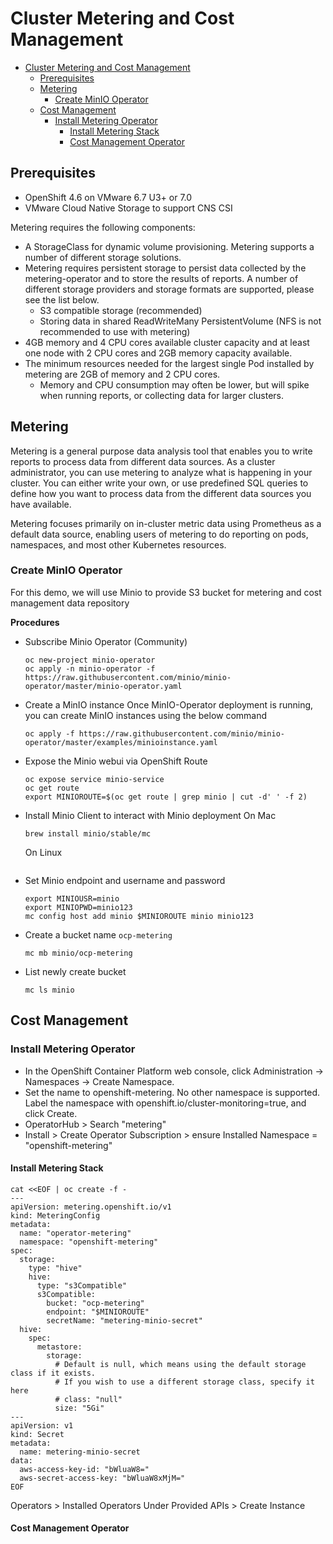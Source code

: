 # Cluster Metering and Cost Management

<!-- TOC -->

- [Cluster Metering and Cost Management](#cluster-metering-and-cost-management)
  - [Prerequisites](#prerequisites)
  - [Metering](#metering)
    - [Create MinIO Operator](#create-minio-operator)
  - [Cost Management](#cost-management)
    - [Install Metering Operator](#install-metering-operator)
      - [Install Metering Stack](#install-metering-stack)
      - [Cost Management Operator](#cost-management-operator)

<!-- /TOC -->

## Prerequisites
- OpenShift 4.6 on VMware 6.7 U3+ or 7.0
- VMware Cloud Native Storage to support CNS CSI

Metering requires the following components:

- A StorageClass for dynamic volume provisioning. Metering supports a number of different storage solutions.
- Metering requires persistent storage to persist data collected by the metering-operator and to store the results of reports. A number of different storage providers and storage formats are supported, please see the list below.
  - S3 compatible storage (recommended)
  - Storing data in shared ReadWriteMany PersistentVolume (NFS is not recommended to use with metering)
- 4GB memory and 4 CPU cores available cluster capacity and at least one node with 2 CPU cores and 2GB memory capacity available. 
- The minimum resources needed for the largest single Pod installed by metering are 2GB of memory and 2 CPU cores.
  - Memory and CPU consumption may often be lower, but will spike when running reports, or collecting data for larger clusters.

## Metering

Metering is a general purpose data analysis tool that enables you to write reports to process data from different data sources. As a cluster administrator, you can use metering to analyze what is happening in your cluster. You can either write your own, or use predefined SQL queries to define how you want to process data from the different data sources you have available.

Metering focuses primarily on in-cluster metric data using Prometheus as a default data source, enabling users of metering to do reporting on pods, namespaces, and most other Kubernetes resources.

### Create MinIO Operator

For this demo, we will use Minio to provide S3 bucket for metering and cost management data repository

**Procedures**

- Subscribe Minio Operator (Community)
  ```
  oc new-project minio-operator
  oc apply -n minio-operator -f https://raw.githubusercontent.com/minio/minio-operator/master/minio-operator.yaml
  ```

- Create a MinIO instance
  Once MinIO-Operator deployment is running, you can create MinIO instances using the below command
  ```
  oc apply -f https://raw.githubusercontent.com/minio/minio-operator/master/examples/minioinstance.yaml
  ```

- Expose the Minio webui via OpenShift Route
  ```
  oc expose service minio-service
  oc get route
  export MINIOROUTE=$(oc get route | grep minio | cut -d' ' -f 2)
  ```

- Install Minio Client to interact with Minio deployment
  On Mac
  ```
  brew install minio/stable/mc
  ```

  On Linux
  ```
  ```
- Set Minio endpoint and username and password
  ```
  export MINIOUSR=minio
  export MINIOPWD=minio123
  mc config host add minio $MINIOROUTE minio minio123
  ```

- Create a bucket name `ocp-metering`
  ```
  mc mb minio/ocp-metering
  ```

- List newly create bucket
  ```
  mc ls minio
  ```

## Cost Management

### Install Metering Operator

- In the OpenShift Container Platform web console, click Administration → Namespaces → Create Namespace.
- Set the name to openshift-metering. No other namespace is supported. Label the namespace with openshift.io/cluster-monitoring=true, and click Create.
- OperatorHub > Search "metering"
- Install > Create Operator Subscription > ensure Installed Namespace = "openshift-metering"

#### Install Metering Stack

```
cat <<EOF | oc create -f -
---
apiVersion: metering.openshift.io/v1
kind: MeteringConfig
metadata:
  name: "operator-metering"
  namespace: "openshift-metering"
spec:
  storage:
    type: "hive"
    hive:
      type: "s3Compatible"
      s3Compatible:
        bucket: "ocp-metering"
        endpoint: "$MINIOROUTE" 
        secretName: "metering-minio-secret"
  hive:
    spec:
      metastore:
        storage:
          # Default is null, which means using the default storage class if it exists.
          # If you wish to use a different storage class, specify it here
          # class: "null" 
          size: "5Gi"
---
apiVersion: v1
kind: Secret
metadata:
  name: metering-minio-secret
data:
  aws-access-key-id: "bWluaW8="
  aws-secret-access-key: "bWluaW8xMjM="
EOF
```

Operators > Installed Operators
Under Provided APIs > Create Instance 

#### Cost Management Operator

